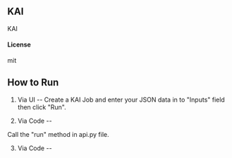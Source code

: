 ## KAI

KAI

#### License

mit

## How to Run

1. Via UI --
Create a KAI Job and enter your JSON data in to "Inputs" field then click "Run".

2. Via Code --

Call the "run" method in api.py file.

3. Via Code --
 
